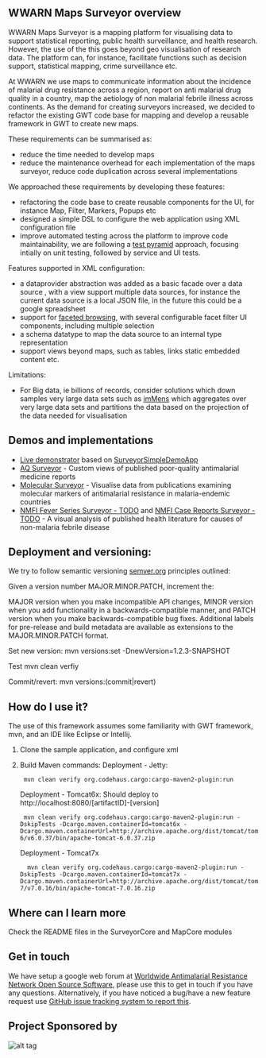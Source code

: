 ## WWARN Maps Surveyor overview
WWARN Maps Surveyor is a mapping platform for visualising data to support statistical 
reporting, public health surveillance, and health research. However, the use of the this 
goes beyond geo visualisation of research data. The platform can, for instance, facilitate 
functions such as decision support, statistical mapping, crime surveillance etc.

At WWARN we use maps to communicate information about the incidence of malarial drug resistance  across a region, 
report on anti malarial drug quality in a country, map the aetiology of non malarial febrile  illness across 
continents. As the demand for creating surveyors increased, we decided to refactor the existing GWT code base for
mapping and develop a reusable framework in GWT to create new maps. 

These requirements can be summarised as:

* reduce the time needed to develop maps 
* reduce the maintenance overhead for each implementation of the maps surveyor, reduce code duplication across several implementations  
 
We approached these requirements by developing these features:

* refactoring the code base to create reusable components for the UI, for instance Map, Filter, Markers, Popups etc
* designed a simple DSL to configure the web application using XML configuration file
* improve automated testing across the platform to improve code maintainability, we are following a [test pyramid](http://martinfowler.com/bliki/TestPyramid.html) approach, focusing intially on unit testing, followed by service and UI tests.

Features supported in XML configuration:

* a dataprovider abstraction was added as a basic facade over a data source , with a view support multiple data 
   sources, for instance the current data source is a local JSON file, in the future this could be a google spreadsheet
* support for [faceted browsing](http://en.wikipedia.org/wiki/Faceted_search), with several configurable facet filter UI components, including multiple selection
* a schema datatype to map the data source to an internal type representation
* support views beyond maps, such as tables, links static embedded content etc.

Limitations:

* For Big data, ie billions of records, consider solutions which down samples very large data sets such as [imMens](http://vis.stanford.edu/projects/immens/) which aggregates over very large data sets and partitions the data based on the projection of the data needed for visualisation
    
## Demos and implementations

* [Live demonstrator](http://wwarn-maps-surveyor-demo.appspot.com) based on [SurveyorSimpleDemoApp](https://github.com/WorldwideAntimalarialResistanceNetwork/WWARN-Maps-Surveyor/tree/master/SurveyorSimpleDemoApp)
* [AQ Surveyor](http://www.wwarn.org/aqsurveyor/) - Custom views of published poor-quality antimalarial medicine reports
* [Molecular Surveyor](http://www.wwarn.org/surveyor/) - Visualise data from publications  examining molecular markers of antimalarial resistance in malaria-endemic countries
* [NMFI Fever Series Surveyor - TODO](#) and [NMFI Case Reports Surveyor - TODO](#) - A visual analysis of published health literature for causes of non-malaria febrile disease

## Deployment and versioning:
We try to follow semantic versioning [semver.org](http://semver.org) principles outlined:

Given a version number MAJOR.MINOR.PATCH, increment the:

MAJOR version when you make incompatible API changes,
MINOR version when you add functionality in a backwards-compatible manner, and
PATCH version when you make backwards-compatible bug fixes.
Additional labels for pre-release and build metadata are available as extensions to the MAJOR.MINOR.PATCH format.

Set new version:
mvn versions:set -DnewVersion=1.2.3-SNAPSHOT

Test
mvn clean verfiy

Commit/revert:
mvn versions:(commit|revert)


## How do I use it?
The use of this framework assumes some familiarity with GWT framework, mvn, and an IDE like Eclipse or Intellij.

1. Clone the sample application, and configure xml
2. Build
   Maven commands: Deployment - Jetty:

   ```
    mvn clean verify org.codehaus.cargo:cargo-maven2-plugin:run
   ```

   Deployment - Tomcat6x: Should deploy to http://localhost:8080/[artifactID]-[version]

   ```
    mvn clean verify org.codehaus.cargo:cargo-maven2-plugin:run -DskipTests -Dcargo.maven.containerId=tomcat6x -Dcargo.maven.containerUrl=http://archive.apache.org/dist/tomcat/tomcat-6/v6.0.37/bin/apache-tomcat-6.0.37.zip
   ```
   
   Deployment - Tomcat7x

   ```
     mvn clean verify org.codehaus.cargo:cargo-maven2-plugin:run -DskipTests -Dcargo.maven.containerId=tomcat7x -Dcargo.maven.containerUrl=http://archive.apache.org/dist/tomcat/tomcat-7/v7.0.16/bin/apache-tomcat-7.0.16.zip
   ```

## Where can I learn more
Check the README files in the SurveyorCore and MapCore modules

## Get in touch
We have setup a google web forum at [Worldwide Antimalarial Resistance Network Open Source Software](https://groups.google.com/forum/?hl=en#!forum/worldwide-antimalarial-resistance-network-open-source-software), please use this to get in touch if you have any questions. Alternatively, if you have noticed a bug/have a new feature request use [GitHub issue tracking system to report this](https://github.com/WorldwideAntimalarialResistanceNetwork/WWARN-Maps-Surveyor/issues). 

## Project Sponsored by
![alt tag](https://www.jetbrains.com/idea/docs/logo_intellij_idea.png)

